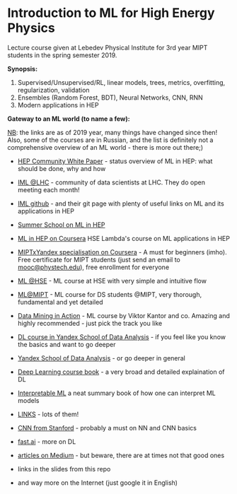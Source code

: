 # Introduction to ML for High Energy Physics


Lecture course given at Lebedev Physical Institute for 3rd year MIPT students in the spring semester 2019.

**Synopsis:**
1.  Supervised/Unsupervised/RL, linear models, trees, metrics, overfitting, regularization, validation
2.  Ensembles (Random Forest, BDT), Neural Networks, CNN, RNN
3.  Modern applications in HEP


**Gateway to an ML world (to name a few):**

<ins>NB</ins>: the links are as of 2019 year, many things have changed since then! Also, some of the courses are in Russian, and the list is definitely not a comprehensive overview of an ML world - there is more out there;)

* [HEP Community White Paper](https://arxiv.org/abs/1807.02876) - status overview of ML in HEP: what should be done, why and how

* [IML @LHC](https://iml.web.cern.ch) - community of data scientists at LHC. They do open meeting each month!

* [IML github](https://github.com/iml-wg) - and their git page with plenty of useful links on ML and its applications in HEP

* [Summer School on ML in HEP](https://indico.cern.ch/event/768915/)

* [ML in HEP on Coursera](https://www.coursera.org/learn/hadron-collider-machine-learning#%20) HSE Lambda's course on ML applications in HEP

* [MIPTxYandex specialisation on Coursera](https://www.coursera.org/specializations/machine-learning-data-analysis) - A must for beginners (imho). Free certificate for MIPT students (just send an email to mooc@phystech.edu), free enrollment for everyone

* [ML @HSE](https://github.com/esokolov/ml-course-hse) - ML course at HSE  with very simple and intuitive flow

* [ML@MIPT](https://ml-mipt.github.io/) - ML course for DS students @MIPT, very thorough, fundamental and yet detailed

* [Data Mining in Action](https://github.com/data-mining-in-action/) - ML course by Viktor Kantor and co. Amazing and highly recommended - just pick the track you like

* [DL course in Yandex School of Data Analysis](https://github.com/yandexdataschool/Practical_DL) - if you feel like you know the basics and want to go deeper
 
* [Yandex School of Data Analysis](https://github.com/yandexdataschool/) - or go deeper in general

* [Deep Learning course book](http://www.deeplearningbook.org/) - a very broad and detailed explaination of DL

* [Interpretable ML](https://christophm.github.io/interpretable-ml-book/) a neat summary book of how one can interpret ML models

* [LINKS](https://github.com/demidovakatya/vvedenie-mashinnoe-obuchenie) - lots of them!

* [CNN from Stanford](http://cs231n.stanford.edu/) - probably a must on NN and CNN basics

* [fast.ai](https://www.fast.ai/) - more on DL

* [articles on Medium](https://medium.com/topic/machine-learning) - but beware, there are at times not that good ones

* links in the slides from this repo

* and way more on the Internet (just google it in English)
